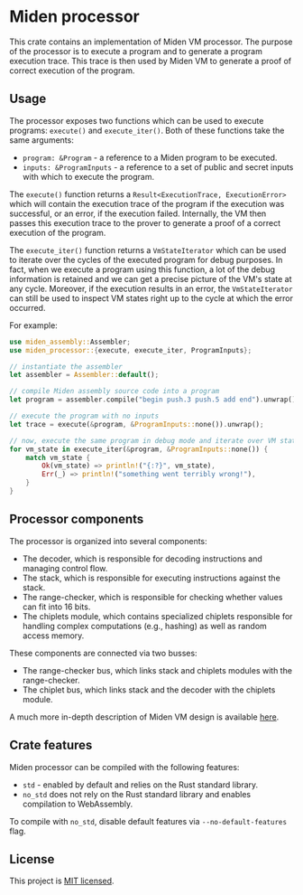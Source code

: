 # Miden processor
This crate contains an implementation of Miden VM processor. The purpose of the processor is to execute a program and to generate a program execution trace. This trace is then used by Miden VM to generate a proof of correct execution of the program.

## Usage
The processor exposes two functions which can be used to execute programs: `execute()` and `execute_iter()`. Both of these functions take the same arguments:

* `program: &Program` - a reference to a Miden program to be executed.
* `inputs: &ProgramInputs` - a reference to a set of public and secret inputs with which to execute the program.

The `execute()` function returns a `Result<ExecutionTrace, ExecutionError>` which will contain the execution trace of the program if the execution was successful, or an error, if the execution failed. Internally, the VM then passes this execution trace to the prover to generate a proof of a correct execution of the program.

The `execute_iter()` function returns a `VmStateIterator` which can be used to iterate over the cycles of the executed program for debug purposes. In fact, when we execute a program using this function, a lot of the debug information is retained and we can get a precise picture of the VM's state at any cycle. Moreover, if the execution results in an error, the `VmStateIterator` can still be used to inspect VM states right up to the cycle at which the error occurred.

For example:
```Rust
use miden_assembly::Assembler;
use miden_processor::{execute, execute_iter, ProgramInputs};

// instantiate the assembler
let assembler = Assembler::default();

// compile Miden assembly source code into a program
let program = assembler.compile("begin push.3 push.5 add end").unwrap();

// execute the program with no inputs
let trace = execute(&program, &ProgramInputs::none()).unwrap();

// now, execute the same program in debug mode and iterate over VM states
for vm_state in execute_iter(&program, &ProgramInputs::none()) {
    match vm_state {
        Ok(vm_state) => println!("{:?}", vm_state),
        Err(_) => println!("something went terribly wrong!"),
    }
}
```

## Processor components
The processor is organized into several components:
* The decoder, which is responsible for decoding instructions and managing control flow.
* The stack, which is responsible for executing instructions against the stack.
* The range-checker, which is responsible for checking whether values can fit into 16 bits.
* The chiplets module, which contains specialized chiplets responsible for handling complex computations (e.g., hashing) as well as random access memory.

These components are connected via two busses:
* The range-checker bus, which links stack and chiplets modules with the range-checker.
* The chiplet bus, which links stack and the decoder with the chiplets module.

A much more in-depth description of Miden VM design is available [here](https://0xpolygonmiden.github.io/miden-vm/design/main.html).

## Crate features
Miden processor can be compiled with the following features:

* `std` - enabled by default and relies on the Rust standard library.
* `no_std` does not rely on the Rust standard library and enables compilation to WebAssembly.

To compile with `no_std`, disable default features via `--no-default-features` flag.

## License
This project is [MIT licensed](../LICENSE).